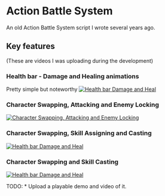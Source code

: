 # Action Battle System

An old Action Battle System script I wrote several years ago.

## Key features
(These are videos I was uploading during the development)
### Health bar - Damage and Healing animations
Pretty simple but noteworthy
[![Health bar Damage and Heal](https://img.youtube.com/vi/lhzWLJMbRd4/0.jpg)](https://www.youtube.com/watch?v=lhzWLJMbRd4)

### Character Swapping, Attacking and Enemy Locking
[![Character Swapping, Attacking and Enemy Locking](https://img.youtube.com/vi/G516ov1C-MU/0.jpg)](https://www.youtube.com/watch?v=G516ov1C-MU)

### Character Swapping, Skill Assigning and Casting
[![Health bar Damage and Heal](https://img.youtube.com/vi/5cP_FsfY_Rs/0.jpg)](https://www.youtube.com/watch?v=5cP_FsfY_Rs)

### Character Swapping and Skill Casting
[![Health bar Damage and Heal](https://img.youtube.com/vi/Si-fjO02wQA/0.jpg)](https://www.youtube.com/watch?v=Si-fjO02wQA)

TODO:
    * Upload a playable demo and video of it.
